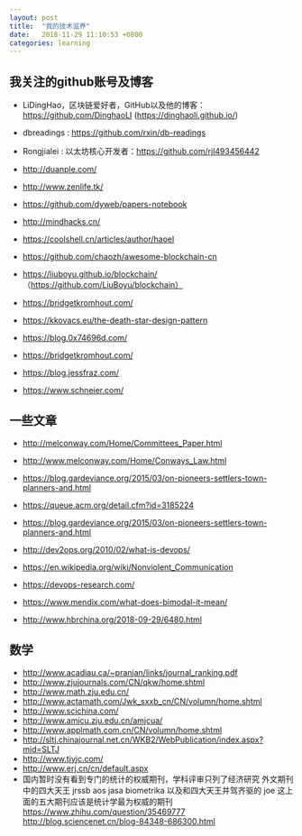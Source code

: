 ```yaml
---
layout: post
title:  "我的技术滋养"
date:   2018-11-29 11:10:53 +0800
categories: learning
---
```


## 我关注的github账号及博客

+ LiDingHao，区块链爱好者，GitHub以及他的博客：https://github.com/DinghaoLI (https://dinghaoli.github.io/)
+ dbreadings : https://github.com/rxin/db-readings
+ Rongjialei : 以太坊核心开发者：https://github.com/rjl493456442
+ http://duanple.com/
+ http://www.zenlife.tk/
+ https://github.com/dyweb/papers-notebook
+ http://mindhacks.cn/
+ https://coolshell.cn/articles/author/haoel
+ https://github.com/chaozh/awesome-blockchain-cn
+ https://liuboyu.github.io/blockchain/ （https://github.com/LiuBoyu/blockchain）


+ https://bridgetkromhout.com/
+ https://kkovacs.eu/the-death-star-design-pattern
+ https://blog.0x74696d.com/
+ https://bridgetkromhout.com/
+ https://blog.jessfraz.com/

+ https://www.schneier.com/


## 一些文章
+ http://melconway.com/Home/Committees_Paper.html
+ http://www.melconway.com/Home/Conways_Law.html
+ https://blog.gardeviance.org/2015/03/on-pioneers-settlers-town-planners-and.html
+ https://queue.acm.org/detail.cfm?id=3185224
+ https://blog.gardeviance.org/2015/03/on-pioneers-settlers-town-planners-and.html
+ http://dev2ops.org/2010/02/what-is-devops/


+ https://en.wikipedia.org/wiki/Nonviolent_Communication
+ https://devops-research.com/
+ https://www.mendix.com/what-does-bimodal-it-mean/


+ http://www.hbrchina.org/2018-09-29/6480.html

## 数学

+ http://www.acadiau.ca/~pranjan/links/journal_ranking.pdf
+ http://www.zjujournals.com/CN/qkw/home.shtml
+ http://www.math.zju.edu.cn/
+ http://www.actamath.com/Jwk_sxxb_cn/CN/volumn/home.shtml
+ http://www.scichina.com/
+ http://www.amjcu.zju.edu.cn/amjcua/
+ http://www.applmath.com.cn/CN/volumn/home.shtml
+ http://sltj.chinajournal.net.cn/WKB2/WebPublication/index.aspx?mid=SLTJ
+ http://www.tjyjc.com/
+ http://www.erj.cn/cn/default.aspx
+ 国内暂时没有看到专门的统计的权威期刊，学科评审只列了经济研究
外文期刊中的四大天王 jrssb aos jasa biometrika
以及和四大天王并驾齐驱的 joe
这上面的五大期刊应该是统计学最为权威的期刊
https://www.zhihu.com/question/35469777
http://blog.sciencenet.cn/blog-84348-686300.html